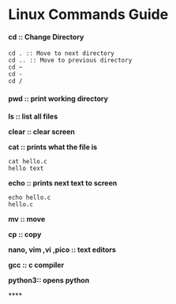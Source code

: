 # Linux Commands Guide

#### cd :: Change Directory

```text
cd . :: Move to next directory
cd .. :: Move to previous directory
cd ~
cd - 
cd /
```

#### pwd :: print working directory

**ls :: list all files**

**clear :: clear screen**

**cat :: prints what the file is**

```text
cat hello.c
hello text
```

**echo :: prints next text to screen**

```text
echo hello.c
hello.c
```

**mv :: move** 

**cp :: copy**

**nano, vim ,vi ,pico :: text editors**

**gcc :: c compiler**

**python3:: opens python** 

\*\*\*\*

